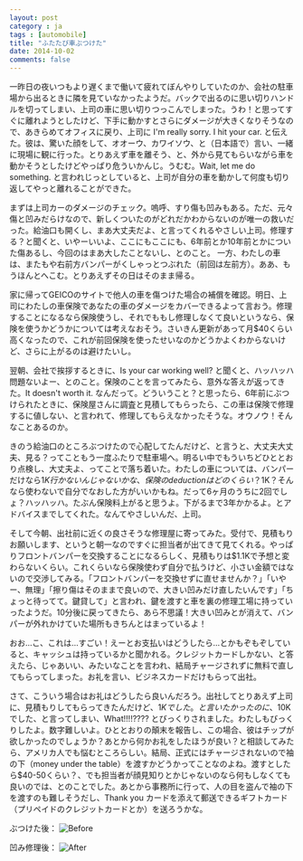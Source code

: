 ```yaml
---
layout: post
category : ja
tags : [automobile]
title: "ふたたび車ぶつけた"
date: 2014-10-02
comments: false
---
```


一昨日の夜いつもより遅くまで働いて疲れてぼんやりしていたのか、会社の駐車場から出るときに隣を見ていなかったようだ。バックで出るのに思い切りハンドルを切ってしまい、上司の車に思い切りつっこんでしまった。うわ！と思ってすぐに離れようとしたけど、下手に動かすとさらにダメージが大きくなりそうなので、あきらめてオフィスに戻り、上司に I'm really sorry. I hit your car. と伝えた。彼は、驚いた顔をして、オオーウ、カワイソウ、と（日本語で）言い、一緒に現場に観に行った。とりあえず車を離そう、と、外から見てもらいながら車を動かそうとしたけどやっぱり危ういかんじ。うむむ。Wait, let me do something. と言われじっとしていると、上司が自分の車を動かして何度も切り返してやっと離れることができた。

まずは上司カーのダメージのチェック。嗚呼、すり傷も凹みもある。ただ、元々傷と凹みだらけなので、新しくついたのがどれだかわからないのが唯一の救いだった。給油口も開くし、まあ大丈夫だよ、と言ってくれるやさしい上司。修理する？と聞くと、いやーいいよ、ここにもここにも、6年前とか10年前とかについた傷あるし、今回のはまあ大したことないし、とのこと。
一方、わたしの車は、またもや右前方バンパーがくしゃっとつぶれた（前回は左前方）。ああ、もうほんとへこむ。とりあえずその日はそのまま帰る。

家に帰ってGEICOのサイトで他人の車を傷つけた場合の補償を確認。明日、上司にわたしの車保険であなたの車のダメージをカバーできるよって言おう。修理することになるなら保険使うし、それでももし修理しなくて良いというなら、保険を使うかどうかについては考えなおそう。さいきん更新があって月$40くらい高くなったので、これが前回保険を使ったせいなのかどうかよくわからないけど、さらに上がるのは避けたいし。

翌朝、会社で挨拶するときに、Is your car working well? と聞くと、ハッハッハ問題ないよー、とのこと。保険のことを言ってみたら、意外な答えが返ってきた。It doesn't worth it. なんだって。どういうこと？と思ったら、6年前にぶつけられたときに、保険屋さんに調査と見積してもらったら、この車は保険で修理するに値しない、と言われて、修理してもらえなかったそうな。オウノウ！そんなことあるのか。

きのう給油口のところぶつけたので心配してたんだけど、と言うと、大丈夫大丈夫、見る？ってこともう一度ふたりで駐車場へ。明るい中でもういちどひととおり点検し、大丈夫よ、ってことで落ち着いた。わたしの車については、バンパーだけなら$1K行かないんじゃないかな、保険の deduction はどのくらい？$1K？そんなら使わないで自分でなおした方がいいかもね。だって6ヶ月のうちに2回でしょ？ハッハッハ。たぶん保険料上がると思うよ。下がるまで3年かかるよ。とアドバイスまでしてくれた。なんてやさしいんだ、上司。

そして今朝、出社前に近くの良さそうな修理屋に寄ってみた。受付で、見積もりお願いします、というと朝一なのですぐに担当者が出てきて見てくれる。やっぱりフロントバンパーを交換することになるらしく、見積もりは$1.1Kで予想と変わらないくらい。これくらいなら保険使わず自分で払うけど、小さい金額ではないので交渉してみる。「フロントバンパーを交換せずに直せませんか？」「いやー、無理」「擦り傷はそのままで良いので、大きい凹みだけ直したいんです」「ちょっと待ってて。鍵貸して」と言われ、鍵を渡すと車を裏の修理工場に持っていったようだ。10分後に戻ってきたら、あら不思議！大きい凹みとが消えて、バンパーが外れかけていた場所もきちんとはまっているよ！

おお…こ、これは…すごい！えーとお支払いはどうしたら…とかもぞもぞしていると、キャッシュは持っているかと聞かれる。クレジットカードしかない、と答えたら、じゃあいい、みたいなことを言われ、結局チャージされずに無料で直してもらってしまった。お礼を言い、ビジネスカードだけもらって出社。

さて、こういう場合はお礼はどうしたら良いんだろう。出社してとりあえず上司に、見積もりしてもらってきたんだけど、$1Kでした。と言いたかったのに、$10Kでした、と言ってしまい、What!!!!???? とびっくりされました。わたしもびっくりしたよ。数字難しいよ。ひととおりの顛末を報告し、この場合、彼はチップが欲しかったのでしょうか？あとから何かお礼をしたほうが良い？と相談してみたら、アメリカ人でも悩むところらしい。結局、正式にはチャージされないので袖の下（money under the table）を渡すかどうかってことなのよね。渡すとしたら$40-50くらい？、でも担当者が顔見知りとかじゃないのなら何もしなくても良いのでは、とのことでした。あとから事務所に行って、人の目を盗んで袖の下を渡すのも難しそうだし、Thank you カードを添えて郵送できるギフトカード（プリペイドのクレジットカードとか）を送ろうかな。

ぶつけた後：
![Before](https://lh5.googleusercontent.com/-XYgy3lmt8KE/VDIFuKgv30I/AAAAAAACYpg/H3j2zDI8EPM/w803-h535-no/DSC02037.JPG)

凹み修理後：
![After](https://lh3.googleusercontent.com/-WeZx-HsqxYk/VDIFuIiVrXI/AAAAAAACYpg/VYqps22beHo/w803-h535-no/DSC02053.JPG)

